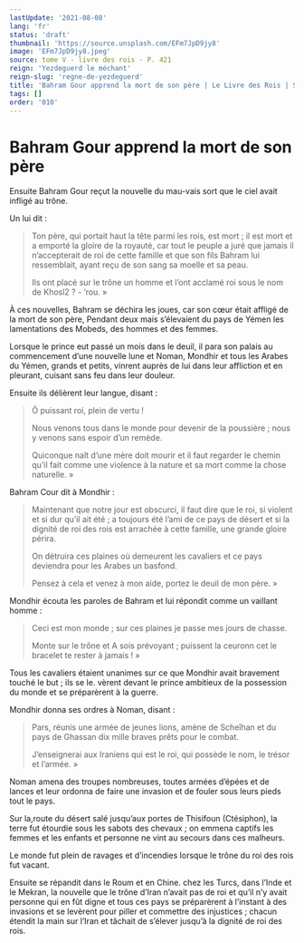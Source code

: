 ```yaml
---
lastUpdate: '2021-08-08'
lang: 'fr'
status: 'draft'
thumbnail: 'https://source.unsplash.com/EFm7JpD9jy8'
image: 'EFm7JpD9jy8.jpeg'
source: tome V - livre des rois - P. 421
reign: 'Yezdeguerd le méchant'
reign-slug: 'regne-de-yezdeguerd'
title: 'Bahram Gour apprend la mort de son père | Le Livre des Rois | Shâhnâmeh'
tags: []
order: '010'
---
```


<!-- LTeX: language=fr -->

# Bahram Gour apprend la mort de son père

Ensuite Bahram Gour reçut la nouvelle du mau-vais sort que le ciel avait infligé au trône.

Un lui dit :

> Ton père, qui portait haut la tête parmi les rois, est mort ; il est mort et a emporté la gloire de la royauté, car tout le peuple a juré que jamais il n’accepterait de roi de cette famille et que son fils Bahram lui ressemblait, ayant reçu de son sang sa moelle et sa peau.
>
> Ils ont placé sur le trône un homme et l’ont acclamé roi sous le nom de Khosl2 ? -
’rou. »

À ces nouvelles, Bahram se déchira les joues, car son cœur était affligé de la mort de son père, Pendant deux mais s’élevaient du pays de Yémen les lamentations des Mobeds, des hommes et des femmes.

Lorsque le prince eut passé un mois dans le deuil, il para son palais au commencement d’une nouvelle lune et Noman, Mondhir et tous les Arabes du Yémen, grands et petits, vinrent auprès de lui dans leur affliction et en pleurant, cuisant sans feu dans leur douleur.

Ensuite ils délièrent leur langue, disant :

> Ô puissant roi, plein de vertu !
>
> Nous venons tous dans le monde pour devenir de la poussière ; nous y venons sans espoir d’un remède.
>
> Quiconque naît d’une mère doit mourir et il faut regarder le chemin qu’il fait comme une violence à la nature et sa mort comme la chose naturelle. »

Bahram Cour dit à Mondhir :

> Maintenant que notre jour est obscurci, il faut dire que le roi, si violent et si dur qu’il ait été ; a toujours été l’ami de ce pays de désert et si la dignité de roi des rois est arrachée à cette famille, une grande gloire périra.
>
> On détruira ces plaines où demeurent les cavaliers et ce pays deviendra pour les Arabes un basfond.
>
> Pensez à cela et venez à mon aide, portez le deuil de mon père. »

Mondhir écouta les paroles de Bahram et lui répondit comme un vaillant homme :

> Ceci est mon monde ; sur ces plaines je passe mes jours de chasse.
>
> Monte sur le trône et A sois prévoyant ; puissent la ceuronn cet le bracelet te rester à jamais ! »

Tous les cavaliers étaient unanimes sur ce que Mondhir avait bravement touché le but ; ils se le. vèrent devant le prince ambitieux de la possession du monde et se préparèrent à la guerre.

Mondhir donna ses ordres à Noman, disant :

> Pars, réunis une armée de jeunes lions, amène de Scheîhan et du pays de Ghassan dix mille braves prêts pour le combat.
>
> J’enseignerai aux Iraniens qui est le roi, qui possède le nom, le trésor et l’armée. »

Noman amena des troupes nombreuses, toutes armées d’épées et de lances et leur ordonna de faire une invasion et de fouler sous leurs pieds tout le pays.

Sur la,route du désert salé jusqu’aux portes de Thisifoun (Ctésiphon), la terre fut étourdie sous les sabots des chevaux ; on emmena captifs les femmes et les enfants et personne ne vint au secours dans ces malheurs.

Le monde fut plein de ravages et d’incendies lorsque le trône du roi des rois fut vacant.

Ensuite se répandit dans le Roum et en Chine. chez les Turcs, dans l’Inde et le Mekran, la nouvelle que le trône d’Iran n’avait pas de roi et qu’il n’y avait personne qui en fût digne et tous ces pays se préparèrent à l’instant à des invasions et se levèrent pour piller et commettre des injustices ; chacun étendit la main sur l’Iran et tâchait de s’élever jusqu’à la dignité de roi des rois.
